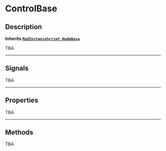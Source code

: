 # ControlBase

## Description

**Inherits [`ModInstanceScript.NodeBase`](node-base)**

TBA

***

## Signals

TBA

***

## Properties

TBA

***

## Methods

TBA
